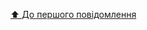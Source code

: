 [⬆ До першого повідомлення](https://discord.com/channels/219557939466338304/1215276350139801612/1215276353054572624)